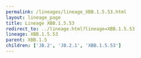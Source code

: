 ```yaml
---
permalink: /lineages/lineage_XBB.1.5.53.html
layout: lineage_page
title: Lineage XBB.1.5.53
redirect_to: ../lineage.html?lineage=XBB.1.5.53
lineage: XBB.1.5.53
parent: XBB.1.5
children: ['JB.2', 'JB.2.1', 'XBB.1.5.53']
---
```

